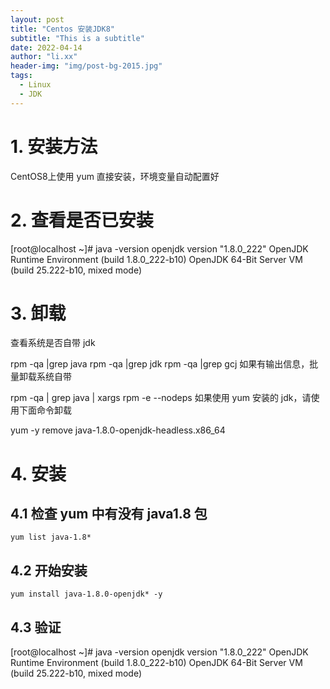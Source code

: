 ```yaml
---
layout: post
title: "Centos 安装JDK8"
subtitle: "This is a subtitle"
date: 2022-04-14
author: "li.xx"
header-img: "img/post-bg-2015.jpg"
tags: 
  - Linux
  - JDK
---
```


# 1. 安装方法

CentOS8上使用 yum 直接安装，环境变量自动配置好

# 2. 查看是否已安装

[root@localhost ~]# java -version
openjdk version "1.8.0_222"
OpenJDK Runtime Environment (build 1.8.0_222-b10)
OpenJDK 64-Bit Server VM (build 25.222-b10, mixed mode)

# 3. 卸载

查看系统是否自带 jdk

rpm -qa |grep java
rpm -qa |grep jdk
rpm -qa |grep gcj
如果有输出信息，批量卸载系统自带

rpm -qa | grep java | xargs rpm -e --nodeps
如果使用 yum 安装的 jdk，请使用下面命令卸载

yum -y remove java-1.8.0-openjdk-headless.x86_64

# 4. 安装

## 4.1 检查 yum 中有没有 java1.8 包

`yum list java-1.8*`

## 4.2 开始安装

`yum install java-1.8.0-openjdk* -y`

## 4.3 验证

[root@localhost ~]# java -version
openjdk version "1.8.0_222"
OpenJDK Runtime Environment (build 1.8.0_222-b10)
OpenJDK 64-Bit Server VM (build 25.222-b10, mixed mode)
